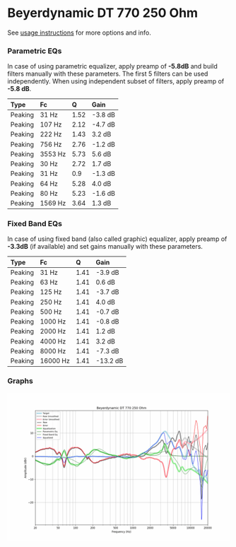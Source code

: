 # Beyerdynamic DT 770 250 Ohm
See [usage instructions](https://github.com/jaakkopasanen/AutoEq#usage) for more options and info.

### Parametric EQs
In case of using parametric equalizer, apply preamp of **-5.8dB** and build filters manually
with these parameters. The first 5 filters can be used independently.
When using independent subset of filters, apply preamp of **-5.8 dB**.

| Type    | Fc      |    Q | Gain    |
|:--------|:--------|:-----|:--------|
| Peaking | 31 Hz   | 1.52 | -3.8 dB |
| Peaking | 107 Hz  | 2.12 | -4.7 dB |
| Peaking | 222 Hz  | 1.43 | 3.2 dB  |
| Peaking | 756 Hz  | 2.76 | -1.2 dB |
| Peaking | 3553 Hz | 5.73 | 5.6 dB  |
| Peaking | 30 Hz   | 2.72 | 1.7 dB  |
| Peaking | 31 Hz   | 0.9  | -1.3 dB |
| Peaking | 64 Hz   | 5.28 | 4.0 dB  |
| Peaking | 80 Hz   | 5.23 | -1.6 dB |
| Peaking | 1569 Hz | 3.64 | 1.3 dB  |

### Fixed Band EQs
In case of using fixed band (also called graphic) equalizer, apply preamp of **-3.3dB**
(if available) and set gains manually with these parameters.

| Type    | Fc       |    Q | Gain     |
|:--------|:---------|:-----|:---------|
| Peaking | 31 Hz    | 1.41 | -3.9 dB  |
| Peaking | 63 Hz    | 1.41 | 0.6 dB   |
| Peaking | 125 Hz   | 1.41 | -3.7 dB  |
| Peaking | 250 Hz   | 1.41 | 4.0 dB   |
| Peaking | 500 Hz   | 1.41 | -0.7 dB  |
| Peaking | 1000 Hz  | 1.41 | -0.8 dB  |
| Peaking | 2000 Hz  | 1.41 | 1.2 dB   |
| Peaking | 4000 Hz  | 1.41 | 3.2 dB   |
| Peaking | 8000 Hz  | 1.41 | -7.3 dB  |
| Peaking | 16000 Hz | 1.41 | -13.2 dB |

### Graphs
![](./Beyerdynamic%20DT%20770%20250%20Ohm.png)